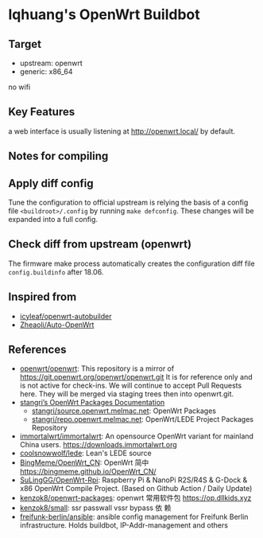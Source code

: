 # lqhuang's OpenWrt Buildbot

## Target

- upstream: openwrt
- generic: x86_64

no wifi

## Key Features

a web interface is usually listening at http://openwrt.local/ by default.

## Notes for compiling

## Apply diff config

Tune the configuration to official upstream is relying the basis of a config
file `<buildroot>/.config` by running `make defconfig`. These changes will be
expanded into a full config.

## Check diff from upstream (openwrt)

The firmware make process automatically creates the configuration diff file
`config.buildinfo` after 18.06.

## Inspired from

- [icyleaf/openwrt-autobuilder](https://github.com/icyleaf/openwrt-autobuilder)
- [Zheaoli/Auto-OpenWrt](https://github.com/Zheaoli/Auto-OpenWrt)

## References

- [openwrt/openwrt](https://github.com/openwrt/openwrt): This repository is a
  mirror of https://git.openwrt.org/openwrt/openwrt.git It is for reference only
  and is not active for check-ins. We will continue to accept Pull Requests
  here. They will be merged via staging trees then into openwrt.git.
- [stangri’s OpenWrt Packages Documentation](https://docs.openwrt.melmac.net/)
  - [stangri/source.openwrt.melmac.net](https://github.com/stangri/source.openwrt.melmac.net):
    OpenWrt Packages
  - [stangri/repo.openwrt.melmac.net](https://github.com/stangri/repo.openwrt.melmac.net):
    OpenWrt/LEDE Project Packages Repository
- [immortalwrt/immortalwrt](https://github.com/immortalwrt/immortalwrt): An
  opensource OpenWrt variant for mainland China users.
  <https://downloads.immortalwrt.org>
- [coolsnowwolf/lede](https://github.com/coolsnowwolf/lede): Lean's LEDE source
- [BingMeme/OpenWrt_CN](https://github.com/BingMeme/OpenWrt_CN): OpenWrt 简中
  <https://bingmeme.github.io/OpenWrt_CN/>
- [SuLingGG/OpenWrt-Rpi](https://github.com/SuLingGG/OpenWrt-Rpi): Raspberry Pi
  & NanoPi R2S/R4S & G-Dock & x86 OpenWrt Compile Project. (Based on Github
  Action / Daily Update)
- [kenzok8/openwrt-packages](https://github.com/kenzok8/openwrt-packages):
  openwrt 常用软件包 <https://op.dllkids.xyz>
- [kenzok8/small](https://github.com/kenzok8/small): ssr passwall vssr bypass 依
  赖
- [freifunk-berlin/ansible](https://github.com/freifunk-berlin/ansible): ansible
  config management for Freifunk Berlin infrastructure. Holds buildbot,
  IP-Addr-management and others
